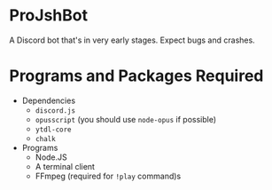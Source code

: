 # ProJshBot

A Discord bot that's in very early stages. Expect bugs and crashes.

# Programs and Packages Required
- Dependencies
    - `discord.js`
    - `opusscript` (you should use `node-opus` if possible)
    - `ytdl-core`
    - `chalk`
- Programs
    - Node.JS
    - A terminal client
    - FFmpeg (required for `!play` command)s